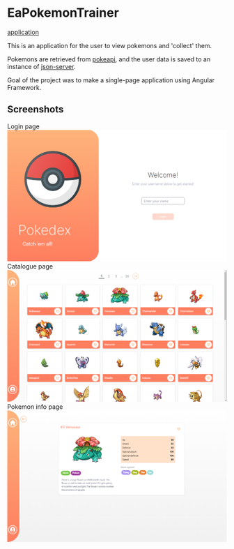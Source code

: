 # EaPokemonTrainer

[application](https://hoffrenm.github.io/ea-pokemon-trainer/)

This is an application for the user to view pokemons and 'collect' them. 

Pokemons are retrieved from [pokeapi](https://pokeapi.co/docs/v2), and the user data is saved to an instance of [json-server](https://github.com/typicode/json-server).

Goal of the project was to make a single-page application using Angular Framework.

## Screenshots

Login page
![ss1](./screenshot/ss_1.png)
Catalogue page
![ss2](./screenshot/ss_2.png)
Pokemon info page
![ss3](./screenshot/ss_3.png)
